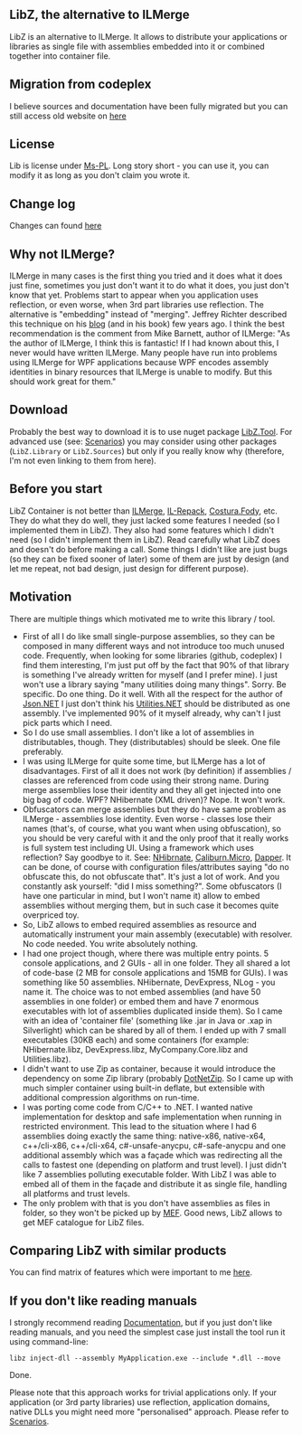 ## LibZ, the alternative to ILMerge
LibZ is an alternative to ILMerge. It allows to distribute your applications or libraries as single file with assemblies embedded into it or combined together into container file.

## Migration from codeplex
I believe sources and documentation have been fully migrated but you can still access old website on [here](http://libz.codeplex.com)

## License
Lib is license under [Ms-PL](LICENSE.md). Long story short - you can use it, you can modify it as long as you don't claim you wrote it.

## Change log
Changes can found [here](CHANGES.md)

## Why not ILMerge?
ILMerge in many cases is the first thing you tried and it does what it does just fine, sometimes you just don't want it to do what it does, you just don't know that yet. Problems start to appear when you application uses reflection, or even worse, when 3rd part libraries use reflection. The alternative is "embedding" instead of "merging".
Jeffrey Richter described this technique on his [blog](http://blogs.msdn.com/b/microsoft_press/archive/2010/02/03/jeffrey-richter-excerpt-2-from-clr-via-c-third-edition.aspx) (and in his book) few years ago. I think the best recommendation is the comment from Mike Barnett, author of ILMerge: "As the author of ILMerge, I think this is fantastic! If I had known about this, I never would have written ILMerge. Many people have run into problems using ILMerge for WPF applications because WPF encodes assembly identities in binary resources that ILMerge is unable to modify. But this should work great for them."

## Download
Probably the best way to download it is to use nuget package [LibZ.Tool](https://nuget.org/packages/LibZ.Tool). For advanced use (see: [Scenarios](doc/scenarios.md)) you may consider using other packages (```LibZ.Library``` or ```LibZ.Sources```) but only if you really know why (therefore, I'm not even linking to them from here).

## Before you start
LibZ Container is not better than [ILMerge](https://nuget.org/packages/ilmerge), [IL-Repack](https://github.com/gluck/il-repack), [Costura.Fody](http://nuget.org/packages/Costura.Fody), etc. They do what they do well, they just lacked some features I needed (so I implemented them in LibZ). They also had some features which I didn't need (so I didn't implement them in LibZ).
Read carefully what LibZ does and doesn't do before making a call.
Some things I didn't like are just bugs (so they can be fixed sooner of later) some of them are just by design (and let me repeat, not bad design, just design for different purpose).

## Motivation
There are multiple things which motivated me to write this library / tool.
* First of all I do like small single-purpose assemblies, so they can be composed in many different ways and not introduce too much unused code. Frequently, when looking for some libraries (github, codeplex) I find them interesting, I'm just put off by the fact that 90% of that library is something I've already written for myself (and I prefer mine). I just won't use a library saying "many utilities doing many things". Sorry. Be specific. Do one thing. Do it well. With all the respect for the author of [Json.NET](https://json.codeplex.com) I just don't think his [Utilities.NET](https://utilities.codeplex.com) should be distributed as one assembly. I've implemented 90% of it myself already, why can't I just pick parts which I need.
* So I do use small assemblies. I don't like a lot of assemblies in distributables, though. They (distributables) should be sleek. One file preferably.
* I was using ILMerge for quite some time, but ILMerge has a lot of disadvantages. First of all it does not work (by definition) if assemblies / classes are referenced from code using their strong name. During merge assemblies lose their identity and they all get injected into one big bag of code. WPF? NHibernate (XML driven)? Nope. It won't work.
* Obfuscators can merge assemblies but they do have same problem as ILMerge - assemblies lose identity. Even worse - classes lose their names (that's, of course, what you want when using obfuscation), so you should be very careful with it and the only proof that it really works is full system test including UI. Using a framework which uses reflection? Say goodbye to it. See: [NHibrnate](http://nhforge.org), [Caliburn.Micro](https://caliburnmicro.codeplex.com/), [Dapper](https://code.google.com/p/dapper-dot-net). It can be done, of course with configuration files/attributes saying "do no obfuscate this, do not obfuscate that". It's just a lot of work. And you constantly ask yourself: "did I miss something?". Some obfuscators (I have one particular in mind, but I won't name it) allow to embed assemblies without merging them, but in such case it becomes quite overpriced toy.
* So, LibZ allows to embed required assemblies as resource and automatically instrument your main assembly (executable) with resolver. No code needed. You write absolutely nothing.
* I had one project though, where there was multiple entry points. 5 console applications, and 2 GUIs - all in one folder. They all shared a lot of code-base (2 MB for console applications and 15MB for GUIs). I was something like 50 assemblies. NHibernate, DevExpress, NLog - you name it. The choice was to not embed assemblies (and have 50 assemblies in one folder) or embed them and have 7 enormous executables with lot of assemblies duplicated inside them). So I came with an idea of 'container file' (something like .jar in Java or .xap in Silverlight) which can be shared by all of them. I ended up with 7 small executables (30KB each) and some containers (for example: NHibernate.libz, DevExpress.libz, MyCompany.Core.libz and Utilities.libz).
* I didn't want to use Zip as container, because it would introduce the dependency on some Zip library (probably [DotNetZip](https://dotnetzip.codeplex.com). So I came up with much simpler container using built-in deflate, but extensible with additional compression algorithms on run-time.
* I was porting come code from C/C++ to .NET. I wanted native implementation for desktop and safe implementation when running in restricted environment. This lead to the situation where I had 6 assemblies doing exactly the same thing: native-x86, native-x64, c++/cli-x86, c++/cli-x64, c#-unsafe-anycpu, c#-safe-anycpu and one additional assembly which was a façade which was redirecting all the calls to fastest one (depending on platform and trust level). I just didn't like 7 assemblies polluting executable folder. With LibZ I was able to embed all of them in the façade and distribute it as single file, handling all platforms and trust levels.
* The only problem with that is you don't have assemblies as files in folder, so they won't be picked up by [MEF](https://msdn.microsoft.com/en-us/library/dd460648%28v=vs.110%29.aspx?f=255&MSPPError=-2147217396). Good news, LibZ allows to get MEF catalogue for LibZ files.

## Comparing LibZ with similar products
You can find matrix of features which were important to me [here](doc/matrix.md).

## If you don't like reading manuals
I strongly recommend reading [Documentation](doc/index.md), but if you just don't like reading manuals, and you need the simplest case just install the tool run it using command-line:

```
libz inject-dll --assembly MyApplication.exe --include *.dll --move
```

Done.

Please note that this approach works for trivial applications only. If your application (or 3rd party libraries) use reflection, application domains, native DLLs you might need more "personalised" approach. Please refer to [Scenarios](doc/scenarios.md).
